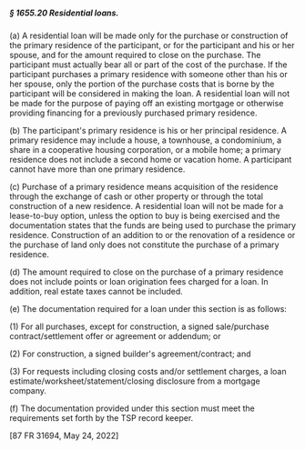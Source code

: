 ##### § 1655.20 Residential loans. #####

(a) A residential loan will be made only for the purchase or construction of the primary residence of the participant, or for the participant and his or her spouse, and for the amount required to close on the purchase. The participant must actually bear all or part of the cost of the purchase. If the participant purchases a primary residence with someone other than his or her spouse, only the portion of the purchase costs that is borne by the participant will be considered in making the loan. A residential loan will not be made for the purpose of paying off an existing mortgage or otherwise providing financing for a previously purchased primary residence.

(b) The participant's primary residence is his or her principal residence. A primary residence may include a house, a townhouse, a condominium, a share in a cooperative housing corporation, or a mobile home; a primary residence does not include a second home or vacation home. A participant cannot have more than one primary residence.

(c) Purchase of a primary residence means acquisition of the residence through the exchange of cash or other property or through the total construction of a new residence. A residential loan will not be made for a lease-to-buy option, unless the option to buy is being exercised and the documentation states that the funds are being used to purchase the primary residence. Construction of an addition to or the renovation of a residence or the purchase of land only does not constitute the purchase of a primary residence.

(d) The amount required to close on the purchase of a primary residence does not include points or loan origination fees charged for a loan. In addition, real estate taxes cannot be included.

(e) The documentation required for a loan under this section is as follows:

(1) For all purchases, except for construction, a signed sale/purchase contract/settlement offer or agreement or addendum; or

(2) For construction, a signed builder's agreement/contract; and

(3) For requests including closing costs and/or settlement charges, a loan estimate/worksheet/statement/closing disclosure from a mortgage company.

(f) The documentation provided under this section must meet the requirements set forth by the TSP record keeper.

[87 FR 31694, May 24, 2022]